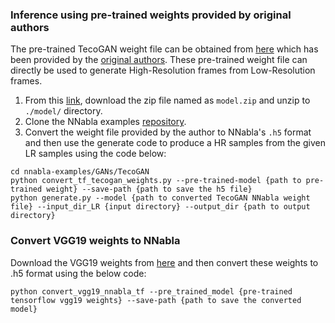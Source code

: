 ### Inference using pre-trained weights provided by original authors
The pre-trained TecoGAN weight file can be obtained from [here](https://ge.in.tum.de/download/data/TecoGAN/model.zip) which has been provided by the [original authors](https://github.com/thunil/TecoGAN). These pre-trained weight file can directly be used to generate High-Resolution frames from Low-Resolution frames. 
1. From this [link]((https://ge.in.tum.de/download/data/TecoGAN/model.zip)), download the zip file named as `model.zip` and unzip to `./model/` directory.
2. Clone the NNabla examples [repository](https://github.com/sony/nnabla-examples.git).
3. Convert the weight file provided by the author to NNabla's `.h5` format and then use the generate code to produce a HR samples from the given LR samples using the code below:
```
cd nnabla-examples/GANs/TecoGAN
python convert_tf_tecogan_weights.py --pre-trained-model {path to pre-trained weight} --save-path {path to save the h5 file}
python generate.py --model {path to converted TecoGAN NNabla weight file} --input_dir_LR {input directory} --output_dir {path to output directory}
```
### Convert VGG19 weights to NNabla
Download the VGG19 weights from [here](http://download.tensorflow.org/models/vgg_19_2016_08_28.tar.gz) and then convert these weights to .h5 format using the below code:
```
python convert_vgg19_nnabla_tf --pre_trained_model {pre-trained tensorflow vgg19 weights} --save-path {path to save the converted model}
```